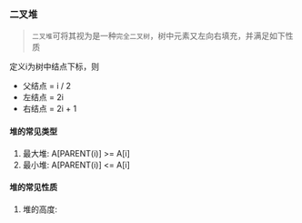 ### 二叉堆

> `二叉堆`可将其视为是一种`完全二叉树`，树中元素又左向右填充，并满足如下性质

定义i为树中结点下标，则

* 父结点 = i / 2
* 左结点 = 2i
* 右结点 = 2i + 1


#### 堆的常见类型

1. 最大堆: A[PARENT(i)] >= A[i] 
2. 最小堆: A[PARENT(i)] <= A[i]

#### 堆的常见性质

1. 堆的高度: 